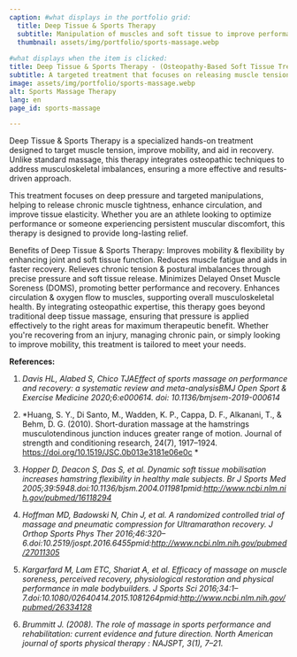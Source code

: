 ```yaml
---
caption: #what displays in the portfolio grid:
  title: Deep Tissue & Sports Therapy
  subtitle: Manipulation of muscles and soft tissue to improve performance and recovery
  thumbnail: assets/img/portfolio/sports-massage.webp
  
#what displays when the item is clicked:
title: Deep Tissue & Sports Therapy - (Osteopathy-Based Soft Tissue Treatment)
subtitle: A targeted treatment that focuses on releasing muscle tension, improving circulation, and reducing pain. Unlike traditional massage, this approach integrates osteopathic techniques to address the root causes of discomfort, making it ideal for athletes, active individuals, and those experiencing chronic tension.
image: assets/img/portfolio/sports-massage.webp
alt: Sports Massage Therapy
lang: en
page_id: sports-massage

---
```

Deep Tissue & Sports Therapy is a specialized hands-on treatment designed to target muscle tension, improve mobility, and aid in recovery. Unlike standard massage, this therapy integrates osteopathic techniques to address musculoskeletal imbalances, ensuring a more effective and results-driven approach.

This treatment focuses on deep pressure and targeted manipulations, helping to release chronic muscle tightness, enhance circulation, and improve tissue elasticity. Whether you are an athlete looking to optimize performance or someone experiencing persistent muscular discomfort, this therapy is designed to provide long-lasting relief.

Benefits of Deep Tissue & Sports Therapy:
Improves mobility & flexibility by enhancing joint and soft tissue function.
Reduces muscle fatigue and aids in faster recovery.
Relieves chronic tension & postural imbalances through precise pressure and soft tissue release.
Minimizes Delayed Onset Muscle Soreness (DOMS), promoting better performance and recovery.
Enhances circulation & oxygen flow to muscles, supporting overall musculoskeletal health.
By integrating osteopathic expertise, this therapy goes beyond traditional deep tissue massage, ensuring that pressure is applied effectively to the right areas for maximum therapeutic benefit. Whether you're recovering from an injury, managing chronic pain, or simply looking to improve mobility, this treatment is tailored to meet your needs.
 
 
**References:**
1. *Davis HL, Alabed S, Chico TJAEffect of sports massage on performance and recovery: a systematic review and meta-analysisBMJ Open Sport & Exercise Medicine 2020;6:e000614. doi: 10.1136/bmjsem-2019-000614*

2. *Huang, S. Y., Di Santo, M., Wadden, K. P., Cappa, D. F., Alkanani, T., & Behm, D. G. (2010). Short-duration massage at the hamstrings musculotendinous junction induces greater range of motion. Journal of strength and conditioning research, 24(7), 1917–1924. https://doi.org/10.1519/JSC.0b013e3181e06e0c  *

3. *Hopper D, Deacon S, Das S, et al. Dynamic soft tissue mobilisation increases hamstring flexibility in healthy male subjects. Br J Sports Med 2005;39:5948.doi:10.1136/bjsm.2004.011981pmid:http://www.ncbi.nlm.nih.gov/pubmed/16118294*  

4. *Hoffman MD, Badowski N, Chin J, et al. A randomized controlled trial of massage and pneumatic compression for Ultramarathon recovery. J Orthop Sports Phys Ther 2016;46:320–6.doi:10.2519/jospt.2016.6455pmid:http://www.ncbi.nlm.nih.gov/pubmed/27011305*  

5. *Kargarfard M, Lam ETC, Shariat A, et al. Efficacy of massage on muscle soreness, perceived recovery, physiological restoration and physical performance in male bodybuilders. J Sports Sci 2016;34:1–7.doi:10.1080/02640414.2015.1081264pmid:http://www.ncbi.nlm.nih.gov/pubmed/26334128*  

6. *Brummitt J. (2008). The role of massage in sports performance and rehabilitation: current evidence and future direction. North American journal of sports physical therapy : NAJSPT, 3(1), 7–21.*  
